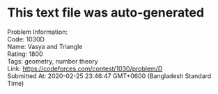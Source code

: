 # This text file was auto-generated  
  
Problem Information:  
Code: 1030D  
Name: Vasya and Triangle  
Rating: 1800  
Tags: geometry, number theory  
Link: https://codeforces.com/contest/1030/problem/D  
Submitted At: 2020-02-25 23:46:47 GMT+0600 (Bangladesh Standard Time)  
